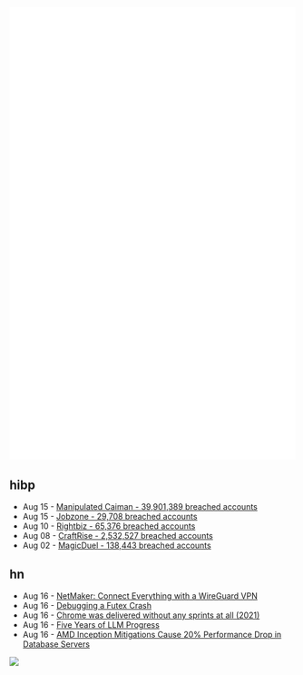 ![Metrics](https://raw.githubusercontent.com/phixion/phixion/master/metrics.svg)

## hibp

<!--
for https://github.com/phixion/phixion/blob/main/.github/workflows/feeds.yml
-->
<!--START_SECTION:haveibeenpwnd-->
- Aug 15 - [Manipulated Caiman - 39,901,389 breached accounts](https://haveibeenpwned.com/PwnedWebsites#ManipulatedCaiman)
- Aug 15 - [Jobzone - 29,708 breached accounts](https://haveibeenpwned.com/PwnedWebsites#Jobzone)
- Aug 10 - [Rightbiz - 65,376 breached accounts](https://haveibeenpwned.com/PwnedWebsites#Rightbiz)
- Aug 08 - [CraftRise - 2,532,527 breached accounts](https://haveibeenpwned.com/PwnedWebsites#CraftRise)
- Aug 02 - [MagicDuel - 138,443 breached accounts](https://haveibeenpwned.com/PwnedWebsites#MagicDuel)
<!--END_SECTION:haveibeenpwnd-->

## hn

<!--
for https://github.com/phixion/phixion/blob/main/.github/workflows/feeds.yml
-->
<!--START_SECTION:hn-->
- Aug 16 - [NetMaker: Connect Everything with a WireGuard VPN](https://www.netmaker.io/)
- Aug 16 - [Debugging a Futex Crash](https://rustylife.github.io/2023/08/15/futex-crash.html)
- Aug 16 - [Chrome was delivered without any sprints at all (2021)](https://threadreaderapp.com/thread/1427137725119959046.html)
- Aug 16 - [Five Years of LLM Progress](https://finbarr.ca/five-years-of-gpt-progress/)
- Aug 16 - [AMD Inception Mitigations Cause 20% Performance Drop in Database Servers](https://www.phoronix.com/review/amd-inception-benchmarks)
<!--END_SECTION:hn-->

<!--
for https://yhype.me
-->
![](https://hit.yhype.me/github/profile?user_id=13013670)

